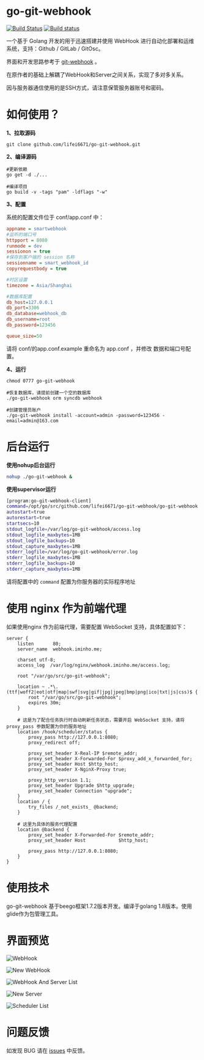 # go-git-webhook

[![Build Status](https://travis-ci.org/lifei6671/go-git-webhook.svg?branch=master)](https://travis-ci.org/lifei6671/go-git-webhook)
[![Build status](https://ci.appveyor.com/api/projects/status/tpm2k23umrqri2dd/branch/master?svg=true)](https://ci.appveyor.com/project/lifei6671/go-git-webhook/branch/master)

一个基于 Golang 开发的用于迅速搭建并使用 WebHook 进行自动化部署和运维系统，支持：Github / GitLab / GitOsc。

界面和开发思路参考于 [git-webhook](https://github.com/NetEaseGame/git-webhook) 。

在原作者的基础上解耦了WebHook和Server之间关系，实现了多对多关系。

因与服务器通信使用的是SSH方式，请注意保管服务器账号和密码。

# 如何使用？

**1、拉取源码**

```
git clone github.com/lifei6671/go-git-webhook.git

```

**2、编译源码**

```
#更新依赖
go get -d ./...

#编译项目
go build -v -tags "pam" -ldflags "-w"
```

**3、配置**

系统的配置文件位于 conf/app.conf 中：

```ini
appname = smartwebhook
#监听的端口号
httpport = 8080
runmode = dev
sessionon = true
#保存到客户端的 session 名称
sessionname = smart_webhook_id
copyrequestbody = true

#时区设置
timezone = Asia/Shanghai

#数据库配置
db_host=127.0.0.1
db_port=3306
db_database=webhook_db
db_username=root
db_password=123456

queue_size=50
```

请将 conf/的app.conf.example 重命名为 app.conf ，并修改 数据和端口号配置。

**4、运行**

```
chmod 0777 go-git-webhook

#恢复数据库，请提前创建一个空的数据库
./go-git-webhook orm syncdb webhook

#创建管理员账户
./go-git-webhook install -account=admin -password=123456 -email=admin@163.com

```

# 后台运行

**使用nohup后台运行**

```bash
nohup ./go-git-webhook &
```


**使用supervisor运行**

```bash
[program:go-git-webhook-client]
command=/opt/go/src/github.com/lifei6671/go-git-webhook/go-git-webhook
autostart=true
autorestart=true
startsecs=10
stdout_logfile=/var/log/go-git-webhook/access.log
stdout_logfile_maxbytes=1MB
stdout_logfile_backups=10
stdout_capture_maxbytes=1MB
stderr_logfile=/var/log/go-git-webhook/error.log
stderr_logfile_maxbytes=1MB
stderr_logfile_backups=10
stderr_capture_maxbytes=1MB

```

请将配置中的 `command` 配置为你服务器的实际程序地址


# 使用 nginx 作为前端代理

如果使用nginx 作为前端代理，需要配置 WebSocket 支持，具体配置如下：

```smartyconfig
server {
    listen       80;
    server_name  webhook.iminho.me;

    charset utf-8;
    access_log  /var/log/nginx/webhook.iminho.me/access.log;

    root "/var/go/src/go-git-webhook";

    location ~ .*\.(ttf|woff2|eot|otf|map|swf|svg|gif|jpg|jpeg|bmp|png|ico|txt|js|css)$ {
        root "/var/go/src/go-git-webhook";
        expires 30m;
    }
    
    # 这是为了配合任务执行时自动刷新任务状态，需要开启 WebSocket 支持，请将 proxy_pass 参数配置为你的服务地址
    location /hook/scheduler/status {
        proxy_pass http://127.0.0.1:8080;
        proxy_redirect off;

        proxy_set_header X-Real-IP $remote_addr;
        proxy_set_header X-Forwarded-For $proxy_add_x_forwarded_for;
        proxy_set_header Host $http_host;
        proxy_set_header X-NginX-Proxy true;

        proxy_http_version 1.1;
        proxy_set_header Upgrade $http_upgrade;
        proxy_set_header Connection "upgrade";
    }
    location / {
        try_files /_not_exists_ @backend;
    }
    
    # 这里为具体的服务代理配置
    location @backend {
        proxy_set_header X-Forwarded-For $remote_addr;
        proxy_set_header Host            $http_host;

        proxy_pass http://127.0.0.1:8080;
    }
}

```


# 使用技术

go-git-webhook 基于beego框架1.7.2版本开发。编译于golang 1.8版本。使用glide作为包管理工具。

# 界面预览

![WebHook](https://github.com/lifei6671/go-git-webhook/blob/master/static/uploads/1.png?raw=true)

![New WebHook](https://github.com/lifei6671/go-git-webhook/blob/master/static/uploads/2.png?raw=true)

![WebHook And Server List](https://github.com/lifei6671/go-git-webhook/blob/master/static/uploads/4.png?raw=true)

![New Server](https://github.com/lifei6671/go-git-webhook/blob/master/static/uploads/7.png?raw=true)

![Scheduler List](https://github.com/lifei6671/go-git-webhook/blob/master/static/uploads/6.png?raw=true)

# 问题反馈

如发现 BUG 请在 [issues](https://github.com/lifei6671/go-git-webhook/issues) 中反馈。
